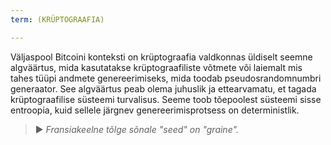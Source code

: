 ```yaml
---
term: (KRÜPTOGRAAFIA)

---
```

Väljaspool Bitcoini konteksti on krüptograafia valdkonnas üldiselt seemne algväärtus, mida kasutatakse krüptograafiliste võtmete või laiemalt mis tahes tüüpi andmete genereerimiseks, mida toodab pseudosrandomnumbri generaator. See algväärtus peab olema juhuslik ja ettearvamatu, et tagada krüptograafilise süsteemi turvalisus. Seeme toob tõepoolest süsteemi sisse entroopia, kuid sellele järgnev genereerimisprotsess on deterministlik.

> ► *Fransiakeelne tõlge sõnale "seed" on "graine".*